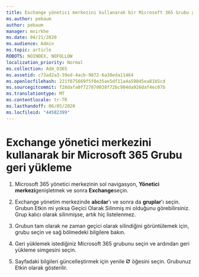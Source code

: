 ```yaml
---
title: Exchange yönetici merkezini kullanarak bir Microsoft 365 Grubu geri yükleme
ms.author: pebaum
author: pebaum
manager: mnirkhe
ms.date: 04/21/2020
ms.audience: Admin
ms.topic: article
ROBOTS: NOINDEX, NOFOLLOW
localization_priority: Normal
ms.collection: Adm_O365
ms.assetid: c73ad2a3-39ed-4acb-9872-6a38eda11464
ms.openlocfilehash: 221f075669f5f0e35ae5df11a4a59845ea81b5cd
ms.sourcegitcommit: f28dafa0f727870038f72bc904da926daf4ec07b
ms.translationtype: MT
ms.contentlocale: tr-TR
ms.lasthandoff: 06/05/2020
ms.locfileid: "44582399"
---
```

# <a name="restore-a-microsoft-365-group-using-the-exchange-admin-center"></a>Exchange yönetici merkezini kullanarak bir Microsoft 365 Grubu geri yükleme

1. Microsoft 365 yönetici merkezinin sol navigasyon, **Yönetici merkezi**genişletmek ve sonra **Exchange**seçin.
    
2. Exchange yönetim merkezinde **alıcılar**'ı ve sonra da **gruplar**'ı seçin. Grubun Etkin mi yoksa Geçici Olarak Silinmiş mi olduğunu görebilirsiniz. Grup kalıcı olarak silinmişse, artık hiç listelenmez.
    
3. Grubun tam olarak ne zaman geçici olarak silindiğini görüntülemek için, grubu seçin ve sağ bölmedeki bilgilere bakın.
    
4. Geri yüklemek istediğiniz Microsoft 365 grubunu seçin ve ardından geri yükleme simgesini seçin.
    
5. Sayfadaki bilgileri güncelleştirmek için yenile ![Yenile simgesi](media/6464df90-2a91-4c1f-92a6-9a38c7696ac3.gif) öğesini seçin. Grubunuz Etkin olarak gösterilir. 
    


